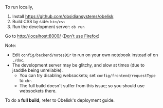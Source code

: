 To run locally,

1. Install https://github.com/obsidiansystems/obelisk
1. Build CSS by side: `bin/css`
1. Run the development server: `ob run`

Go to <http://localhost:8000/> ([Don't use Firefox](https://github.com/reflex-frp/reflex-examples/issues/30#issuecomment-462827693))

Note:

- Edit `config/backend/notesDir` to run on your own notebook instead of on `./doc`.
- The development server may be glitchy, and slow at times (due to jsaddle being unreliable). 
  - You can try disabling websockets; set `config/frontend/requestType` to `xhr`.
  - The full build doesn't suffer from this issue; so you should use websockets there.

To do a **full build**, refer to Obelisk's deployment guide.